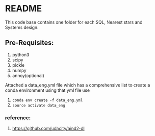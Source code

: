 # README

This code base contains one folder for each SQL, Nearest stars and Systems design.

## Pre-Requisites:
1. python3 
2. scipy
3. pickle
4. numpy
5. annoy(optional)

Attached a data_eng.yml file which has a comprehensive list to create a conda environment using that yml file use
1. ```conda env create -f data_eng.yml```
2. ```source activate data_eng```

### reference:
1. https://github.com/udacity/aind2-dl